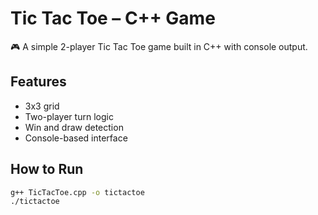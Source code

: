 # Tic Tac Toe – C++ Game

🎮 A simple 2-player Tic Tac Toe game built in C++ with console output.

## Features
- 3x3 grid
- Two-player turn logic
- Win and draw detection
- Console-based interface

## How to Run
```bash
g++ TicTacToe.cpp -o tictactoe
./tictactoe
